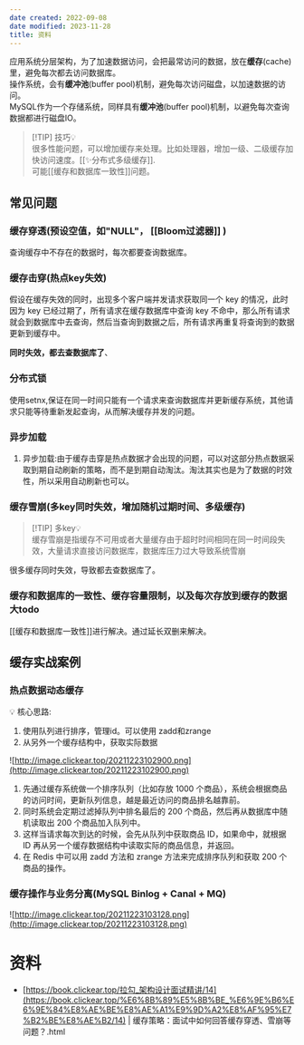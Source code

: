 ```yaml
---
date created: 2022-09-08
date modified: 2023-11-28
title: 资料
---
```


应用系统分层架构，为了加速数据访问，会把最常访问的数据，放在**缓存**(cache)里，避免每次都去访问数据库。  
操作系统，会有**缓冲池**(buffer pool)机制，避免每次访问磁盘，以加速数据的访问。  
MySQL作为一个存储系统，同样具有**缓冲池**(buffer pool)机制，以避免每次查询数据都进行磁盘IO。

> [!TIP] 技巧💡  
>  很多性能问题，可以增加缓存来处理。比如处理器，增加一级、二级缓存加快访问速度。[[✨分布式多级缓存]].  
>  可能[[缓存和数据库一致性]]问题。

## 常见问题

### 缓存穿透(预设空值，如"NULL"， [[Bloom过滤器]] )

查询缓存中不存在的数据时，每次都要查询数据库。

### 缓存击穿(热点key失效)

假设在缓存失效的同时，出现多个客户端并发请求获取同一个 key 的情况，此时因为 key 已经过期了，所有请求在缓存数据库中查询 key 不命中，那么所有请求就会到数据库中去查询，然后当查询到数据之后，所有请求再重复将查询到的数据更新到缓存中。

**同时失效，都去查数据库了**、

### 分布式锁

使用setnx,保证在同一时间只能有一个请求来查询数据库并更新缓存系统，其他请求只能等待重新发起查询，从而解决缓存并发的问题。

### 异步加载

1. 异步加载:由于缓存击穿是热点数据才会出现的问题，可以对这部分热点数据采取到期自动刷新的策略，而不是到期自动淘汰。淘汰其实也是为了数据的时效性，所以采用自动刷新也可以。

### 缓存雪崩(多key同时失效，增加随机过期时间、多级缓存)

> [!TIP] 多key💡  
> 缓存雪崩是指缓存不可用或者大量缓存由于超时时间相同在同一时间段失效，大量请求直接访问数据库，数据库压力过大导致系统雪崩

很多缓存同时失效，导致都去查数据库了。

### 缓存和数据库的一致性、缓存容量限制，以及每次存放到缓存的数据大todo

[[缓存和数据库一致性]]进行解决。通过延长双删来解决。

## 缓存实战案例

### 热点数据动态缓存

<aside> 💡 核心思路:

1. 使用队列进行排序，管理id。可以使用 zadd和zrange
2. 从另外一个缓存结构中，获取实际数据

</aside>

![http://image.clickear.top/20211223102900.png](http://image.clickear.top/20211223102900.png)

1. 先通过缓存系统做一个排序队列（比如存放 1000 个商品），系统会根据商品的访问时间，更新队列信息，越是最近访问的商品排名越靠前。
2. 同时系统会定期过滤掉队列中排名最后的 200 个商品，然后再从数据库中随机读取出 200 个商品加入队列中。
3. 这样当请求每次到达的时候，会先从队列中获取商品 ID，如果命中，就根据 ID 再从另一个缓存数据结构中读取实际的商品信息，并返回。
4. 在 Redis 中可以用 zadd 方法和 zrange 方法来完成排序队列和获取 200 个商品的操作。

### 缓存操作与业务分离(MySQL Binlog + Canal + MQ)

![http://image.clickear.top/20211223103128.png](http://image.clickear.top/20211223103128.png)

# 资料

- [](https://book.clickear.top/%E6%8B%89%E5%8B%BE_%E6%9E%B6%E6%9E%84%E8%AE%BE%E8%AE%A1%E9%9D%A2%E8%AF%95%E7%B2%BE%E8%AE%B2/14%20%7C%20%E7%BC%93%E5%AD%98%E7%AD%96%E7%95%A5%EF%BC%9A%E9%9D%A2%E8%AF%95%E4%B8%AD%E5%A6%82%E4%BD%95%E5%9B%9E%E7%AD%94%E7%BC%93%E5%AD%98%E7%A9%BF%E9%80%8F%E3%80%81%E9%9B%AA%E5%B4%A9%E7%AD%89%E9%97%AE%E9%A2%98%EF%BC%9F.html)[https://book.clickear.top/拉勾_架构设计面试精讲/14](https://book.clickear.top/%E6%8B%89%E5%8B%BE_%E6%9E%B6%E6%9E%84%E8%AE%BE%E8%AE%A1%E9%9D%A2%E8%AF%95%E7%B2%BE%E8%AE%B2/14) | 缓存策略：面试中如何回答缓存穿透、雪崩等问题？.html
